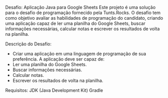 Desafio:
Aplicação Java para Google Sheets
Este projeto é uma solução para o desafio de programação fornecido pela Tunts.Rocks. O desafio tem como objetivo avaliar as habilidades de programação do candidato, criando uma aplicação capaz de ler uma planilha do Google Sheets, buscar informações necessárias, 
calcular notas e escrever os resultados de volta na planilha.

Descrição do Desafio:
- Criar uma aplicação em uma linguagem de programação de sua preferência. A aplicação deve ser capaz de:
- Ler uma planilha do Google Sheets.
- Buscar informações necessárias.
- Calcular notas.
- Escrever os resultados de volta na planilha.

Requisitos:
JDK (Java Development Kit)
Gradle
